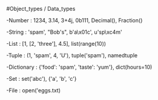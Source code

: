 #Object_types / Data_types

-Number : 1234, 3.14, 3+4j, 0b111, Decimal(),
 Fraction()

 -String : 'spam', "Bob's", b'a\x01c', u'sp\xc4m'

 -List : [1, [2, 'three'], 4.5], list(range(10))

 -Tuple : (1, 'spam', 4, 'U'), tuple('spam'), namedtuple

 -Dictionary : {'food': 'spam', 'taste': 'yum'}, dict(hours=10)

 -Set : set('abc'), {'a', 'b', 'c'}

 -File : open('eggs.txt)


